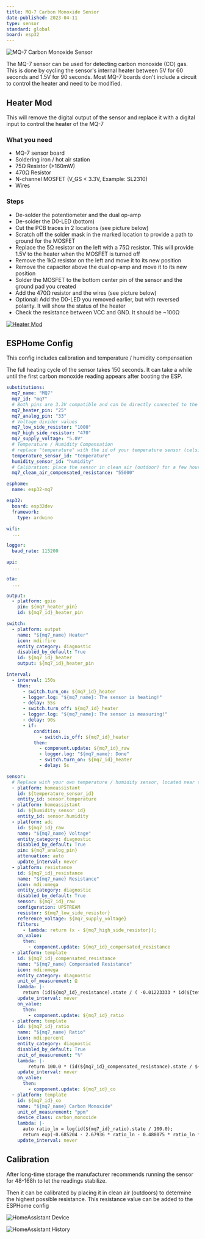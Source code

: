 ```yaml
---
title: MQ-7 Carbon Monoxide Sensor
date-published: 2023-04-11
type: sensor
standard: global
board: esp32
---
```


![MQ-7 Carbon Monoxide Sensor](mq-7.png "MQ-7 Carbon Monoxide Sensor")

The MQ-7 sensor can be used for detecting carbon monoxide (CO) gas. This is done by cycling the sensor's internal heater between 5V for 60 seconds and 1.5V for 90 seconds. Most MQ-7 boards don't include a circuit to control the heater and need to be modified.

## Heater Mod

This will remove the digital output of the sensor and replace it with a digital input to control the heater of the MQ-7

### What you need

- MQ-7 sensor board
- Soldering iron / hot air station
- 75Ω Resistor (>160mW)
- 470Ω Resistor
- N-channel MOSFET (V_GS < 3.3V, Example: SL2310)
- Wires

### Steps

- De-solder the potentiometer and the dual op-amp
- De-solder the D0-LED (bottom)
- Cut the PCB traces in 2 locations (see picture below)
- Scratch off the solder mask in the marked location to provide a path to ground for the MOSFET
- Replace the 5Ω resistor on the left with a 75Ω resistor. This will provide 1.5V to the heater when the MOSFET is turned off
- Remove the 1kΩ resistor on the left and move it to its new position
- Remove the capacitor above the dual op-amp and move it to its new position
- Solder the MOSFET to the bottom center pin of the sensor and the ground pad you created
- Add the 470Ω resistor and the wires (see picture below)
- Optional: Add the D0-LED you removed earlier, but with reversed polarity. It will show the status of the heater
- Check the resistance between VCC and GND. It should be ~100Ω

[![Heater Mod](mq-7-heater-mod.webp "Heater Mod")](https://raw.githubusercontent.com/esphome/esphome-devices/main/src/docs/devices/MQ-7/mq-7-heater-mod.webp)

## ESPHome Config

This config includes calibration and temperature / humidity compensation

The full heating cycle of the sensor takes 150 seconds. It can take a while until the first carbon monoxide reading appears after booting the ESP.

```yaml
substitutions:
  mq7_name: "MQ7"
  mq7_id: "mq7"
  # Both pins are 3.3V compatible and can be directly connected to the ESP if you followed the heater mod tutorial
  mq7_heater_pin: "25"
  mq7_analog_pin: "33"
  # Voltage divider values
  mq7_low_side_resistor: "1000"
  mq7_high_side_resistor: "470"
  mq7_supply_voltage: "5.0V"
  # Temperature / Humidity Compensation
  # replace "temperature" with the id of your temperature sensor (celsius) and "humidity" with the id of your humidity sensor
  temperature_sensor_id: "temperature"
  humidity_sensor_id: "humidity"
  # Calibration: place the sensor in clean air (outdoor) for a few hours and use the value of mq7_compensated_resistance
  mq7_clean_air_compensated_resistance: "55000"

esphome:
  name: esp32-mq7

esp32:
  board: esp32dev
  framework:
    type: arduino

wifi:
  ...

logger:
  baud_rate: 115200

api:
  ...

ota:
  ...

output:
  - platform: gpio
    pin: ${mq7_heater_pin}
    id: ${mq7_id}_heater_pin

switch:
  - platform: output
    name: "${mq7_name} Heater"
    icon: mdi:fire
    entity_category: diagnostic
    disabled_by_default: True
    id: ${mq7_id}_heater
    output: ${mq7_id}_heater_pin

interval:
  - interval: 150s
    then:
      - switch.turn_on: ${mq7_id}_heater
      - logger.log: "${mq7_name}: The sensor is heating!"
      - delay: 55s
      - switch.turn_off: ${mq7_id}_heater
      - logger.log: "${mq7_name}: The sensor is measuring!"
      - delay: 90s
      - if:
          condition:
            - switch.is_off: ${mq7_id}_heater
          then:
            - component.update: ${mq7_id}_raw
            - logger.log: "${mq7_name}: Done"
            - switch.turn_on: ${mq7_id}_heater
            - delay: 5s

sensor:
  # Replace with your own temperature / humidity sensor, located near the MQ-7
  - platform: homeassistant
    id: ${temperature_sensor_id}
    entity_id: sensor.temperature
  - platform: homeassistant
    id: ${humidity_sensor_id}
    entity_id: sensor.humidity
  - platform: adc
    id: ${mq7_id}_raw
    name: "${mq7_name} Voltage"
    entity_category: diagnostic
    disabled_by_default: True
    pin: ${mq7_analog_pin}
    attenuation: auto
    update_interval: never
  - platform: resistance
    id: ${mq7_id}_resistance
    name: "${mq7_name} Resistance"
    icon: mdi:omega
    entity_category: diagnostic
    disabled_by_default: True
    sensor: ${mq7_id}_raw
    configuration: UPSTREAM
    resistor: ${mq7_low_side_resistor}
    reference_voltage: ${mq7_supply_voltage}
    filters:
      - lambda: return (x - ${mq7_high_side_resistor});
    on_value:
      then:
        - component.update: ${mq7_id}_compensated_resistance
  - platform: template
    id: ${mq7_id}_compensated_resistance
    name: "${mq7_name} Compensated Resistance"
    icon: mdi:omega
    entity_category: diagnostic
    unit_of_measurement: Ω
    lambda: |-
      return (id(${mq7_id}_resistance).state / ( -0.01223333 * id(${temperature_sensor_id}).state -0.00609615 * id(${humidity_sensor_id}).state + 1.70860897));
    update_interval: never
    on_value:
      then:
        - component.update: ${mq7_id}_ratio
  - platform: template
    id: ${mq7_id}_ratio
    name: "${mq7_name} Ratio"
    icon: mdi:percent
    entity_category: diagnostic
    disabled_by_default: True
    unit_of_measurement: "%"
    lambda: |-
        return 100.0 * (id(${mq7_id}_compensated_resistance).state / ${mq7_clean_air_compensated_resistance});
    update_interval: never
    on_value:
      then:
        - component.update: ${mq7_id}_co
  - platform: template
    id: ${mq7_id}_co
    name: "${mq7_name} Carbon Monoxide"
    unit_of_measurement: "ppm"
    device_class: carbon_monoxide
    lambda: |-
      auto ratio_ln = log(id(${mq7_id}_ratio).state / 100.0);
      return exp(-0.685204 - 2.67936 * ratio_ln - 0.488075 * ratio_ln * ratio_ln - 0.07818 * ratio_ln * ratio_ln * ratio_ln);
    update_interval: never
```

## Calibration

After long-time storage the manufacturer recommends running the sensor for 48-168h to let the readings stabilize.

Then it can be calibrated by placing it in clean air (outdoors) to determine the highest possible resistance. This resistance value can be added to the ESPHome config

![HomeAssistant Device](mq-7-device.png "HomeAssistant Device")

![HomeAssistant History](mq-7-history.png "HomeAssistant History")
